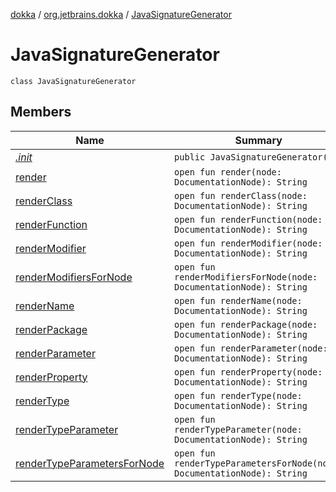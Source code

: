 [dokka](../../index.md) / [org.jetbrains.dokka](../index.md) / [JavaSignatureGenerator](index.md)

# JavaSignatureGenerator

```
class JavaSignatureGenerator
```
## Members
| Name | Summary |
|------|---------|
|[*.init*](_init_.md)|`public JavaSignatureGenerator()`<br>|
|[render](render.md)|`open fun render(node: DocumentationNode): String`<br>|
|[renderClass](renderClass.md)|`open fun renderClass(node: DocumentationNode): String`<br>|
|[renderFunction](renderFunction.md)|`open fun renderFunction(node: DocumentationNode): String`<br>|
|[renderModifier](renderModifier.md)|`open fun renderModifier(node: DocumentationNode): String`<br>|
|[renderModifiersForNode](renderModifiersForNode.md)|`open fun renderModifiersForNode(node: DocumentationNode): String`<br>|
|[renderName](renderName.md)|`open fun renderName(node: DocumentationNode): String`<br>|
|[renderPackage](renderPackage.md)|`open fun renderPackage(node: DocumentationNode): String`<br>|
|[renderParameter](renderParameter.md)|`open fun renderParameter(node: DocumentationNode): String`<br>|
|[renderProperty](renderProperty.md)|`open fun renderProperty(node: DocumentationNode): String`<br>|
|[renderType](renderType.md)|`open fun renderType(node: DocumentationNode): String`<br>|
|[renderTypeParameter](renderTypeParameter.md)|`open fun renderTypeParameter(node: DocumentationNode): String`<br>|
|[renderTypeParametersForNode](renderTypeParametersForNode.md)|`open fun renderTypeParametersForNode(node: DocumentationNode): String`<br>|
